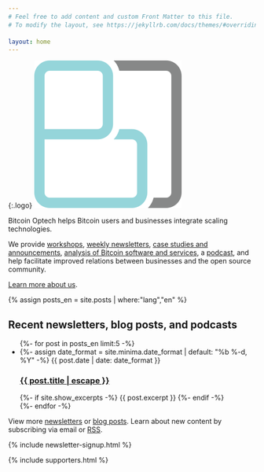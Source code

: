 ```yaml
---
# Feel free to add content and custom Front Matter to this file.
# To modify the layout, see https://jekyllrb.com/docs/themes/#overriding-theme-defaults

layout: home
---
```


{:.logo}
![Optech Logo](/img/logos/optech-notext.png)

Bitcoin Optech helps Bitcoin users and businesses integrate scaling
technologies.

We provide [workshops][], [weekly
newsletters][], [case studies and
announcements][blog], [analysis of Bitcoin software and
services][matrix], a [podcast][], and help facilitate improved relations between
businesses
and the open source community.

[Learn more about us][about].

[workshops]: /en/workshops
[weekly newsletters]: /en/newsletters/
[blog]: /en/blog/
[podcast]: /en/podcast/
[about]: /en/about
[matrix]: /en/matrix/

{% assign posts_en = site.posts | where:"lang","en" %}

<h2>Recent newsletters, blog posts, and podcasts</h2>
<ul class="post-list">
  {%- for post in posts_en limit:5 -%}
  <li>
    {%- assign date_format = site.minima.date_format | default: "%b %-d, %Y" -%}
    <span class="post-meta">{{ post.date | date: date_format }}</span>
    <h3>
      <a class="post-link" href="{{ post.url | relative_url }}">
        {{ post.title | escape }}
      </a>
    </h3>
    {%- if site.show_excerpts -%}
      {{ post.excerpt }}
    {%- endif -%}
  </li>
  {%- endfor -%}
</ul>

<p class="rss-subscribe">View more <a href="/en/newsletters/">newsletters</a> or <a href="/en/blog">blog posts</a>. Learn about new content by subscribing via email or <a href="{{ "/feed.xml" | relative_url }}">RSS</a>.</p>

{% include newsletter-signup.html %}

{% include supporters.html %}

